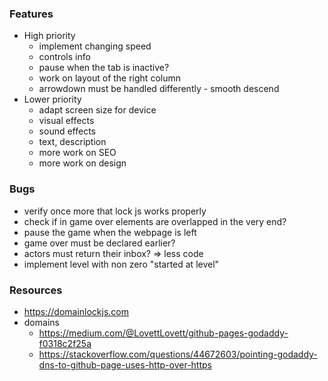 ### Features
- High priority
  - implement changing speed
  - controls info
  - pause when the tab is inactive?
  - work on layout of the right column
  - arrowdown must be handled differently - smooth descend
- Lower priority
  - adapt screen size for device
  - visual effects
  - sound effects
  - text, description
  - more work on SEO
  - more work on design

### Bugs
- verify once more that lock js works properly
- check if in game over elements are overlapped in the very end?
- pause the game when the webpage is left
- game over must be declared earlier?
- actors must return their inbox? => less code
- implement level with non zero "started at level"

 ### Resources
- https://domainlockjs.com
- domains
  - https://medium.com/@LovettLovett/github-pages-godaddy-f0318c2f25a
  - https://stackoverflow.com/questions/44672603/pointing-godaddy-dns-to-github-page-uses-http-over-https
